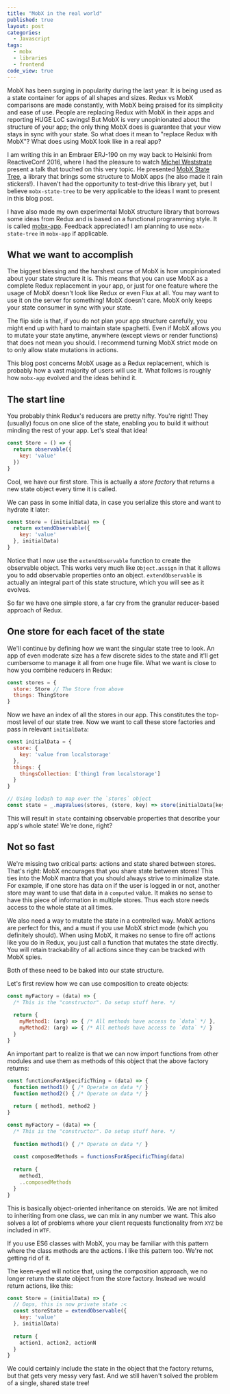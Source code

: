 ```yaml
---
title: "MobX in the real world"
published: true
layout: post
categories: 
  - Javascript
tags:
  - mobx
  - libraries
  - frontend
code_view: true
---
```


MobX has been surging in popularity during the last year. It is being used as a state container for apps of all shapes and sizes. Redux vs MobX comparisons are made constantly, with MobX being praised for its simplicity and ease of use. People are replacing Redux with MobX in their apps and reporting HUGE LoC savings! But MobX is very unopinionated about the structure of your app; the only thing MobX does is guarantee that your view stays in sync with your state. So what does it mean to "replace Redux with MobX"? What does using MobX look like in a real app?

I am writing this in an Embraer ERJ-190 on my way back to Helsinki from ReactiveConf 2016, where I had the pleasure to watch [Michel Weststrate](https://twitter.com/mweststrate) present a talk that touched on this very topic. He presented [MobX State Tree](https://github.com/mobx/mobx-state-tree), a library that brings some structure to MobX apps (he also made it rain stickers!). I haven't had the opportunity to test-drive this library yet, but I believe `mobx-state-tree` to be very applicable to the ideas I want to present in this blog post.

I have also made my own experimental MobX structure library that borrows some ideas from Redux and is based on a functional programming style. It is called [mobx-app](https://github.com/danieldunderfelt/mobx-app). Feedback appreciated! I am planning to use `mobx-state-tree` in `mobx-app` if applicable.

## What we want to accomplish

The biggest blessing and the harshest curse of MobX is how unopinionated about your state structure it is. This means that you can use MobX as a complete Redux replacement in your app, or just for one feature where the usage of MobX doesn't look like Redux or even Flux at all. You may want to use it on the server for something! MobX doesn't care. MobX only keeps your state consumer in sync with your state.

The flip side is that, if you do not plan your app structure carefully, you might end up with hard to maintain state spaghetti. Even if MobX allows you to mutate your state anytime, anywhere (except views or render functions) that does not mean you should. I recommend turning MobX strict mode on to only allow state mutations in actions.

This blog post concerns MobX usage as a Redux replacement, which is probably how a vast majority of users will use it. What follows is roughly how `mobx-app` evolved and the ideas behind it.

## The start line

You probably think Redux's reducers are pretty nifty. You're right! They (usually) focus on one slice of the state, enabling you to build it without minding the rest of your app. Let's steal that idea!

```javascript
const Store = () => {
  return observable({
    key: 'value'
  })
}
```

Cool, we have our first store. This is actually a *store factory* that returns a new state object every time it is called.

We can pass in some initial data, in case you serialize this store and want to hydrate it later:

```javascript
const Store = (initialData) => {
  return extendObservable({
    key: 'value'
  }, initialData)
}
```

Notice that I now use the `extendObservable` function to create the observable object. This works very much like `Object.assign` in that it allows you to add observable properties onto an object. `extendObservable` is actually an integral part of this state structure, which you will see as it evolves.

So far we have one simple store, a far cry from the granular reducer-based approach of Redux.

## One store for each facet of the state

We'll continue by defining how we want the singular state tree to look. An app of even moderate size has a few discrete sides to the state and it'll get cumbersome to manage it all from one huge file. What we want is close to how you combine reducers in Redux:

```javascript
const stores = {
  store: Store // The Store from above
  things: ThingStore
}
```

Now we have an index of all the stores in our app. This constitutes the top-most level of our state tree.
Now we want to call these store factories and pass in relevant `initialData`:

```javascript
const initialData = {
  store: {
    key: 'value from localstorage'
  },
  things: {
    thingsCollection: ['thing1 from localstorage']
  }
}

// Using lodash to map over the `stores` object
const state = _.mapValues(stores, (store, key) => store(initialData[key]))
```

This will result in `state` containing observable properties that describe your app's whole state! We're done, right?

## Not so fast

We're missing two critical parts: actions and state shared between stores. That's right: MobX encourages that you share state between stores! This ties into the MobX mantra that you should always strive to minimalize state. For example, if one store has data on if the user is logged in or not, another store may want to use that data in a `computed` value. It makes no sense to have this piece of information in multiple stores. Thus each store needs access to the whole state at all times.

We also need a way to mutate the state in a controlled way. MobX actions are perfect for this, and a must if you use MobX strict mode (which you definitely should). When using MobX, it makes no sense to fire off actions like you do in Redux, you just call a function that mutates the state directly. You will retain trackability of all actions since they can be tracked with MobX spies.

Both of these need to be baked into our state structure.

Let's first review how we can use composition to create objects:

```javascript
const myFactory = (data) => {
  /* This is the "constructor". Do setup stuff here. */
  
  return {
    myMethod1: (arg) => { /* All methods have access to `data` */ },
    myMethod2: (arg) => { /* All methods have access to `data` */ }
  }
}
```

An important part to realize is that we can now import functions from other modules and use them as methods of this object that the above factory returns:

```javascript
const functionsForASpecificThing = (data) => {
  function method1() { /* Operate on data */ }
  function method2() { /* Operate on data */ }
  
  return { method1, method2 }
}

const myFactory = (data) => {
  /* This is the "constructor". Do setup stuff here. */
  
  function method1() { /* Operate on data */ }
  
  const composedMethods = functionsForASpecificThing(data)
  
  return {
    method1,
    ..composedMethods
  }
}
```

This is basically object-oriented inheritance on steroids. We are not limited to inheriting from one class, we can mix in any number we want. This also solves a lot of problems where your client requests functionality from `XYZ` be included in `WTF`.

If you use ES6 classes with MobX, you may be familiar with this pattern where the class methods are the actions. I like this pattern too. We're not getting rid of it.
 
The keen-eyed will notice that, using the composition approach, we no longer return the state object from the store factory. Instead we would return actions, like this:
 
 ```javascript
 const Store = (initialData) => {
   // Oops, this is now private state :<
   const storeState = extendObservable({
     key: 'value'
   }, initialData)
   
   return {
     action1, action2, actionN
   }
 }
 ```
 
 We could certainly include the state in the object that the factory returns, but that gets very messy very fast. And we still haven't solved the problem of a single, shared state tree!